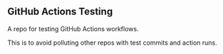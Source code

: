 GitHub Actions Testing
---
A repo for testing GitHub Actions workflows.

This is to avoid polluting other repos with test commits and action runs.
